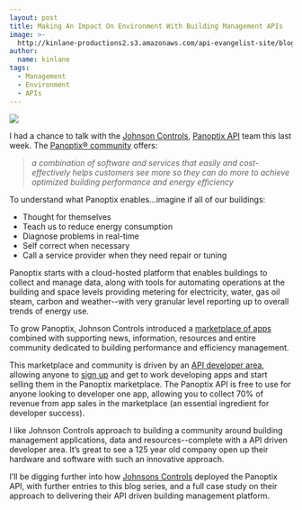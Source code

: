 ```yaml
---
layout: post
title: Making An Impact On Environment With Building Management APIs
image: >-
  http://kinlane-productions2.s3.amazonaws.com/api-evangelist-site/blog/panoptix-appcloud.png
author:
  name: kinlane
tags:
  - Management
  - Environment
  - APIs
---
```

[![](https://s3.amazonaws.com/kinlane-productions2/api-evangelist/panoptix/panoptix-appcloud.png)](http://whatspossible.johnsoncontrols.com/community/panoptix)

I had a chance to talk with the [Johnson Controls](http://www.johnsoncontrols.com/content/us/en.html), [Panoptix API](https://developer.panoptix.com/ "Panoptix API") team this last week. The [Panoptix® community](http://whatspossible.johnsoncontrols.com/community/panoptix) offers:

> _a combination of software and services that easily and cost-effectively helps customers see more so they can do more to achieve optimized building performance and energy efficiency_

To understand what Panoptix enables...imagine if all of our buildings:

*   Thought for themselves
*   Teach us to reduce energy consumption
*   Diagnose problems in real-time
*   Self correct when necessary
*   Call a service provider when they need repair or tuning

Panoptix starts with a cloud-hosted platform that enables buildings to collect and manage data, along with tools for automating operations at the building and space levels providing metering for electricity, water, gas oil steam, carbon and weather--with very granular level reporting up to overall trends of energy use.

To grow Panoptix, Johnson Controls introduced a [marketplace of apps](http://whatspossible.johnsoncontrols.com/community/panoptix/apps "marketplace") combined with supporting news, information, resources and entire community dedicated to building performance and efficiency management.

This marketplace and community is driven by an [API developer area](https://developer.panoptix.com/), allowing anyone to [sign up](https://developer.panoptix.com/signup/) and get to work developing apps and start selling them in the Panoptix marketplace. The Panoptix API is free to use for anyone looking to developer one app, allowing you to collect 70% of revenue from app sales in the marketplace (an essential ingredient for developer success).

I like Johnson Controls approach to building a community around building management applications, data and resources--complete with a API driven developer area. It’s great to see a 125 year old company open up their hardware and software with such an innovative approach.

I’ll be digging further into how [Johnsons Controls](http://www.johnsoncontrols.com/content/us/en.html) deployed the Panoptix API, with further entries to this blog series, and a full case study on their approach to delivering their API driven building management platform.